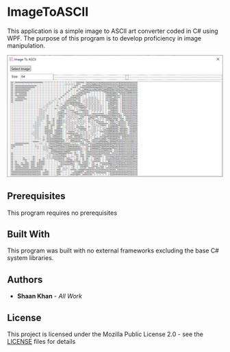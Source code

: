 # ImageToASCII
This application is a simple image to ASCII art converter coded in C# using WPF. The purpose of this program is to develop proficiency in image manipulation.

![Main Menu](Images/mainMenu.png)

## Prerequisites
This program requires no prerequisites

## Built With
This program was built with no external frameworks excluding the base C# system libraries.

## Authors
* **Shaan Khan** - *All Work*

## License
This project is licensed under the Mozilla Public License 2.0 - see the [LICENSE](https://github.com/ShaanCoding/ImageToASCII/blob/master/LICENSE) files for details
